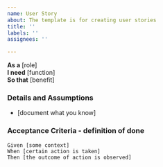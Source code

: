 ```yaml
---
name: User Story
about: The template is for creating user stories
title: ''
labels: ''
assignees: ''

---
```


**As a** [role]  
 **I need** [function]  
 **So that** [benefit]  
   
 ### Details and Assumptions
 * [document what you know]
   
 ### Acceptance Criteria  - definition of done
   
 ```gherkin
 Given [some context]
 When [certain action is taken]
 Then [the outcome of action is observed]
